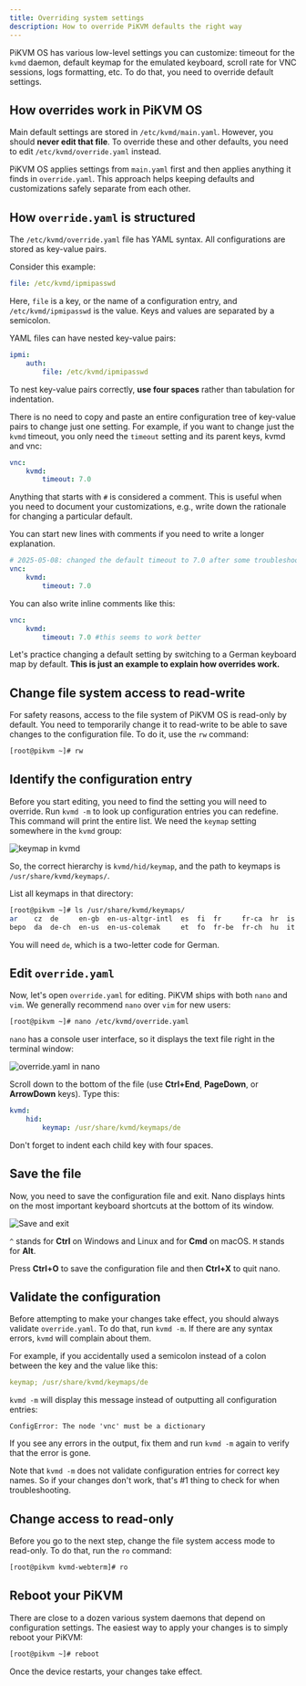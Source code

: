```yaml
---
title: Overriding system settings
description: How to override PiKVM defaults the right way
---
```


PiKVM OS has various low-level settings you can customize: timeout for the `kvmd` daemon, default keymap for the emulated keyboard, scroll rate for VNC sessions, logs formatting, etc. To do that, you need to override default settings.

## How overrides work in PiKVM OS

Main default settings are stored in `/etc/kvmd/main.yaml`. However, you should **never edit that file**. To override these and other defaults, you need to edit `/etc/kvmd/override.yaml` instead.

PiKVM OS applies settings from `main.yaml` first and then applies anything it finds in `override.yaml`. This approach helps keeping defaults and customizations safely separate from each other.

## How `override.yaml` is structured

The `/etc/kvmd/override.yaml` file has YAML syntax. All configurations are stored as key-value pairs.

Consider this example:

```yaml
file: /etc/kvmd/ipmipasswd
```

Here, `file` is a key, or the name of a configuration entry, and `/etc/kvmd/ipmipasswd` is the value. Keys and values are separated by a semicolon.

YAML files can have nested key-value pairs:

```yaml
ipmi:
    auth:
        file: /etc/kvmd/ipmipasswd
```

To nest key-value pairs correctly, **use four spaces** rather than tabulation for indentation.

There is no need to copy and paste an entire configuration tree of key-value pairs to change just one setting. For example, if you want to change just the `kvmd` timeout, you only need the `timeout` setting and its parent keys, kvmd and vnc:

```yaml
vnc:
    kvmd:
        timeout: 7.0
```

Anything that starts with `#` is considered a comment. This is useful when you need to document your customizations, e.g., write down the rationale for changing a particular default.

You can start new lines with comments if you need to write a longer explanation.

```yaml
# 2025-05-08: changed the default timeout to 7.0 after some troubleshooting.
vnc:
    kvmd:
        timeout: 7.0
```

You can also write inline comments like this:

```yaml
vnc:
    kvmd:
        timeout: 7.0 #this seems to work better
```

Let's practice changing a default setting by switching to a German keyboard map by default. **This is just an example to explain how overrides work.**

## Change file system access to read-write

For safety reasons, access to the file system of PiKVM OS is read-only by default. You need to temporarily change it to read-write to be able to save changes to the configuration file. To do it, use the `rw` command:

```sh
[root@pikvm ~]# rw
```

## Identify the configuration entry

Before you start editing, you need to find the setting you will need to override. Run `kvmd -m` to look up configuration entries you can redefine. This command will print the entire list. We need the `keymap` setting somewhere in the `kvmd` group:

![keymap in kvmd](kvmd-hid-keymap.png)

So, the correct hierarchy is `kvmd/hid/keymap`, and the path to keymaps is `/usr/share/kvmd/keymaps/`.

List all keymaps in that directory:

```sh
[root@pikvm ~]# ls /usr/share/kvmd/keymaps/
ar    cz  de     en-gb  en-us-altgr-intl  es  fi  fr     fr-ca  hr  is  ja  lv  nl  pl  pt-br  sl  th
bepo  da  de-ch  en-us  en-us-colemak     et  fo  fr-be  fr-ch  hu  it  lt  mk  no  pt  ru     sv  tr
```

You will need `de`, which is a two-letter code for German.

## Edit `override.yaml`

Now, let's open `override.yaml` for editing. PiKVM ships with both `nano` and `vim`. We generally recommend `nano` over `vim` for new users:

```sh
[root@pikvm ~]# nano /etc/kvmd/override.yaml
```

`nano` has a console user interface, so it displays the text file right in the terminal window:

![override.yaml in nano](nano-start.png)

Scroll down to the bottom of the file (use **Ctrl+End**, **PageDown**, or **ArrowDown** keys). Type this:

```yaml
kvmd:
    hid:
        keymap: /usr/share/kvmd/keymaps/de
```

Don't forget to indent each child key with four spaces.

## Save the file

Now, you need to save the configuration file and exit. Nano displays hints on the most important keyboard shortcuts at the bottom of its window.

![Save and exit](save-exit.png)

`^` stands for **Ctrl** on Windows and Linux and for **Cmd** on macOS. `M` stands for **Alt**.

Press **Ctrl+O** to save the configuration file and then **Ctrl+X** to quit nano.

## Validate the configuration

Before attempting to make your changes take effect, you should always validate `override.yaml`. To do that, run `kvmd -m`. If there are any syntax errors, `kvmd` will complain about them.

For example, if you accidentally used a semicolon instead of a colon between the key and the value like this:

```yaml
keymap; /usr/share/kvmd/keymaps/de
```

`kvmd -m` will display this message instead of outputting all configuration entries:

```
ConfigError: The node 'vnc' must be a dictionary
```

If you see any errors in the output, fix them and run `kvmd -m` again to verify that the error is gone.

Note that `kvmd -m` does not validate configuration entries for correct key names. So if your changes don't work, that's #1 thing to check for when troubleshooting.

## Change access to read-only

Before you go to the next step, change the file system access mode to read-only. To do that, run the `ro` command:

```sh
[root@pikvm kvmd-webterm]# ro
```

## Reboot your PiKVM

There are close to a dozen various system daemons that depend on configuration settings. The easiest way to apply your changes is to simply reboot your PiKVM:

```sh
[root@pikvm ~]# reboot
```

Once the device restarts, your changes take effect.